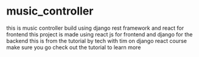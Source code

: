 # music_controller
this is music controller build using django rest framework and react for frontend
this project is made using react js for frontend and django for the backend 
this is from the tutorial by tech with tim on django react course
make sure you go check out the tutorial to learn more 
